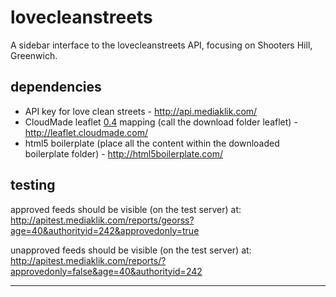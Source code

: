 lovecleanstreets
================

A sidebar interface to the lovecleanstreets API, focusing on Shooters Hill, Greenwich.

dependencies
------------
* API key for love clean streets - http://api.mediaklik.com/
* CloudMade leaflet [0.4](leaflet/CHANGELOG.md) mapping (call the download folder leaflet) - http://leaflet.cloudmade.com/
* html5 boilerplate (place all the content within the downloaded boilerplate folder) - http://html5boilerplate.com/
 
testing
-------
approved feeds should be visible (on the test server) at: http://apitest.mediaklik.com/reports/georss?age=40&authorityid=242&approvedonly=true

unapproved feeds should be visible (on the test server) at: http://apitest.mediaklik.com/reports/?approvedonly=false&age=40&authorityid=242
****
